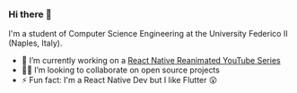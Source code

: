 ### Hi there 👋

I'm a student of Computer Science Engineering at the University Federico II (Naples, Italy). 

- 🔭 I’m currently working on a [React Native Reanimated YouTube Series](https://www.youtube.com/playlist?list=PLjHsmVtnAr9TWoMAh-3QMiP7bPUqPFuFZ)
- 🧑‍💻 I’m looking to collaborate on open source projects
- ⚡ Fun fact: I'm a React Native Dev but I like Flutter 😮
